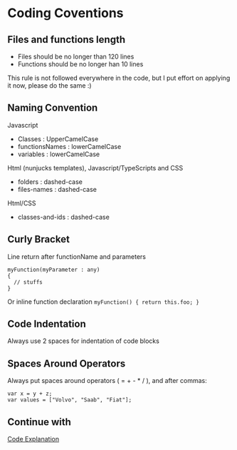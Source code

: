 Coding Coventions
===============

Files and functions length
-------------

- Files should be no longer than 120 lines
- Functions should be no longer han 10 lines

This rule is not followed everywhere in the code, but I put effort on applying it now, please do the same :)


Naming Convention
-----------------

Javascript
- Classes : UpperCamelCase
- functionsNames : lowerCamelCase
- variables : lowerCamelCase

Html (nunjucks templates), Javascript/TypeScripts and CSS
- folders : dashed-case
- files-names : dashed-case

Html/CSS
- classes-and-ids : dashed-case

Curly Bracket
-------------

Line return after functionName and parameters
```
myFunction(myParameter : any)
{
  // stuffs
}
```

Or inline function declaration `myFunction() { return this.foo; }`


Code Indentation
----------

Always use 2 spaces for indentation of code blocks

Spaces Around Operators
----------------------

Always put spaces around operators ( = + - * / ), and after commas:
```
var x = y + z;
var values = ["Volvo", "Saab", "Fiat"];
```

Continue with
---
[Code Explanation](3-Code-explanations.md)
